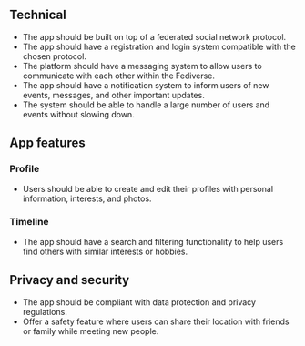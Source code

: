 ## Technical

- The app should be built on top of a federated social network protocol.
- The app should have a registration and login system compatible with the chosen protocol.
- The platform should have a messaging system to allow users to communicate with each other within the Fediverse.
- The app should have a notification system to inform users of new events, messages, and other important updates.
- The system should be able to handle a large number of users and events without slowing down.

## App features

### Profile

- Users should be able to create and edit their profiles with personal information, interests, and photos.

### Timeline

- The app should have a search and filtering functionality to help users find others with similar interests or hobbies.

## Privacy and security

- The app should be compliant with data protection and privacy regulations.
- Offer a safety feature where users can share their location with friends or family while meeting new people.